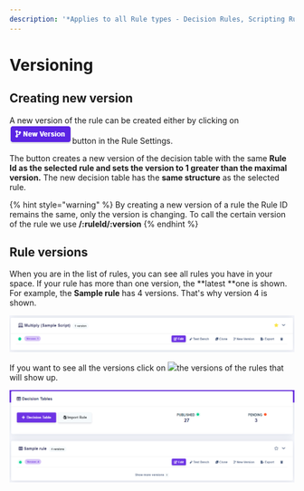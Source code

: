 ```yaml
---
description: '*Applies to all Rule types - Decision Rules, Scripting Rules and Rule Flows.'
---
```


# Versioning

## Creating new version

A new version of the rule can be created either by clicking on ![](../.gitbook/assets/newversion.png)button in the Rule Settings.

The button creates a new version of the decision table with the same **Rule Id **as the selected rule and sets the** version to 1 greater than the maximal version.** The new decision table has the **same structure** as the selected rule.

{% hint style="warning" %}
By creating a new version of a rule the Rule ID remains the same, only the version is changing. To call the certain version of the rule we use **/:ruleId/:version**
{% endhint %}

## Rule versions

When you are in the list of rules, you can see all rules you have in your space. If your rule has more than one version, the **latest **one is shown. For example, the **Sample rule** has 4 versions. That's why version 4 is shown. 

![](<../.gitbook/assets/image (96).png>)

If you want to see all the versions click on ![](../.gitbook/assets/more-rules.png)the versions of the rules that will show up.

![](<../.gitbook/assets/image (98).png>)
